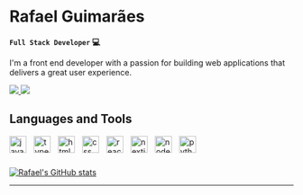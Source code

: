 # Rafael Guimarães

**`Full Stack Developer` 💻**

I'm a front end developer with a passion for building web applications that delivers a great user experience.

<div>
  <a href="mailto:rcarvalhobsb@gmail.com">
    <img src="https://img.shields.io/badge/Gmail-D14836?style=for-the-badge&logo=gmail&logoColor=white" target="_blank">
  </a>
    <a href="https://www.linkedin.com/in/rafael-carvalho-guimarães-8571b5244">
    <img src="https://img.shields.io/badge/LinkedIn-0077B5?style=for-the-badge&logo=linkedin&logoColor=white" target="_blank">
  </a>
</div>

## Languages and Tools

<img align="left" width="30px" style="padding-right:10px" alt="javascript" src="https://cdn.jsdelivr.net/gh/devicons/devicon/icons/javascript/javascript-original.svg" />
<img align="left" width="30px" style="padding-right:10px" alt="typescript" src="https://cdn.jsdelivr.net/gh/devicons/devicon/icons/typescript/typescript-original.svg" />
<img align="left" width="30px" style="padding-right:10px" alt="html" src="https://cdn.jsdelivr.net/gh/devicons/devicon/icons/html5/html5-original.svg" />
<img align="left" width="30px" style="padding-right:10px" alt="css" src="https://cdn.jsdelivr.net/gh/devicons/devicon/icons/css3/css3-original.svg" />
<img align="left" width="30px" style="padding-right:10px" alt="reactjs" src="https://cdn.jsdelivr.net/gh/devicons/devicon/icons/react/react-original.svg" />
<img align="left" width="30px" style="padding-right:10px" alt="nextjs" src="https://cdn.jsdelivr.net/gh/devicons/devicon/icons/nextjs/nextjs-original-wordmark.svg" />
<img align="left" width="30px" style="padding-right:10px" alt="nodejs" src="https://cdn.jsdelivr.net/gh/devicons/devicon/icons/nodejs/nodejs-original.svg" />
<img align="left" width="30px" style="padding-right:10px" alt="python" src="https://cdn.jsdelivr.net/gh/devicons/devicon/icons/python/python-original.svg" />
<br />

#


[![Rafael's GitHub stats](https://github-readme-stats.vercel.app/api?username=rafaelc77&count_private=true&show_icons=true&theme=merko)](https://github.com/anuraghazra/github-readme-stats)

---


